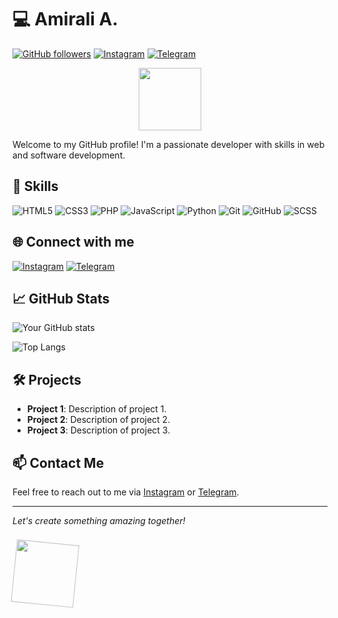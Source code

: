 # 💻 Amirali A.

[![GitHub followers](https://img.shields.io/github/followers/Amiraliaaa2?label=Follow&style=social)](https://github.com/Amiraliaaa2)
[![Instagram](https://img.shields.io/badge/Instagram-Follow-blue?style=social&logo=instagram)](https://instagram.com/amirali.aaa_)
[![Telegram](https://img.shields.io/badge/Telegram-Join-blue?style=social&logo=telegram)](https://t.me/amirali_aaa2)

<p align="center">
  <img src="https://media.giphy.com/media/QZkpIdieotn3i/giphy.gif" width="100" height="100" />
</p>

Welcome to my GitHub profile! I'm a passionate developer with skills in web and software development.

## 🚀 Skills

![HTML5](https://img.shields.io/badge/-HTML5-E34F26?logo=html5&logoColor=white&style=flat)
![CSS3](https://img.shields.io/badge/-CSS3-1572B6?logo=css3&logoColor=white&style=flat)
![PHP](https://img.shields.io/badge/-PHP-777BB4?logo=php&logoColor=white&style=flat)
![JavaScript](https://img.shields.io/badge/-JavaScript-F7DF1E?logo=javascript&logoColor=black&style=flat)
![Python](https://img.shields.io/badge/-Python-3776AB?logo=python&logoColor=white&style=flat)
![Git](https://img.shields.io/badge/-Git-F05032?logo=git&logoColor=white&style=flat)
![GitHub](https://img.shields.io/badge/-GitHub-181717?logo=github&logoColor=white&style=flat)
![SCSS](https://img.shields.io/badge/-SCSS-CC6699?logo=sass&logoColor=white&style=flat)

## 🌐 Connect with me

[![Instagram](https://img.shields.io/badge/Instagram-Follow-blue?style=social&logo=instagram)](https://instagram.com/amirali.aaa_)
[![Telegram](https://img.shields.io/badge/Telegram-Join-blue?style=social&logo=telegram)](https://t.me/amirali_aaa2)

## 📈 GitHub Stats

![Your GitHub stats](https://github-readme-stats.vercel.app/api?username=Amiraliaaa2&show_icons=true&theme=radical)

![Top Langs](https://github-readme-stats.vercel.app/api/top-langs/?username=Amiraliaaa2&layout=compact&theme=radical)

## 🛠 Projects

- **Project 1**: Description of project 1.
- **Project 2**: Description of project 2.
- **Project 3**: Description of project 3.

## 📫 Contact Me

Feel free to reach out to me via [Instagram](https://instagram.com/amirali.aaa_) or [Telegram](https://t.me/amirali_aaa2).

---

*Let's create something amazing together!*

<style>
  .wave {
    animation: wave-animation 2s infinite;
    transform-origin: 70% 70%;
    display: inline-block;
  }

  @keyframes wave-animation {
    0% { transform: rotate( 0.0deg) }
    10% { transform: rotate(14.0deg) }
    20% { transform: rotate(-8.0deg) }
    30% { transform: rotate(14.0deg) }
    40% { transform: rotate(-4.0deg) }
    50% { transform: rotate(10.0deg) }
    60% { transform: rotate( 0.0deg) }
    100% { transform: rotate( 0.0deg) }
  }
</style>

<p align="center" class="wave">
  <img src="https://media.giphy.com/media/QZkpIdieotn3i/giphy.gif" width="100" height="100" />
</p>

